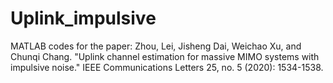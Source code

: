 # Uplink_impulsive
MATLAB codes for the paper: Zhou, Lei, Jisheng Dai, Weichao Xu, and Chunqi Chang. "Uplink channel estimation for massive MIMO systems with impulsive noise." IEEE Communications Letters 25, no. 5 (2020): 1534-1538.
